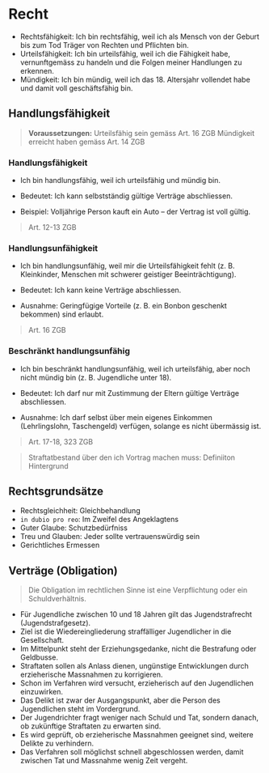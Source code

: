 # Recht

* Rechtsfähigkeit: Ich bin rechtsfähig, weil ich als Mensch von der Geburt bis zum Tod Träger von Rechten und Pflichten bin.
* Urteilsfähigkeit: Ich bin urteilsfähig, weil ich die Fähigkeit habe, vernunftgemäss zu handeln und die Folgen meiner Handlungen zu erkennen.
* Mündigkeit: Ich bin mündig, weil ich das 18. Altersjahr vollendet habe und damit voll geschäftsfähig bin.

## Handlungsfähigkeit

> **Voraussetzungen:**
> Urteilsfähig sein gemäss Art. 16 ZGB
> Mündigkeit erreicht haben gemäss Art. 14 ZGB

### Handlungsfähigkeit
* Ich bin handlungsfähig, weil ich urteilsfähig und mündig bin.

* Bedeutet: Ich kann selbstständig gültige Verträge abschliessen.
* Beispiel: Volljährige Person kauft ein Auto – der Vertrag ist voll gültig.

> Art. 12-13 ZGB

### Handlungsunfähigkeit
* Ich bin handlungsunfähig, weil mir die Urteilsfähigkeit fehlt (z. B. Kleinkinder, Menschen mit schwerer geistiger Beeinträchtigung).

* Bedeutet: Ich kann keine Verträge abschliessen.
* Ausnahme: Geringfügige Vorteile (z. B. ein Bonbon geschenkt bekommen) sind erlaubt.

> Art. 16 ZGB

### Beschränkt handlungsunfähig
* Ich bin beschränkt handlungsunfähig, weil ich urteilsfähig, aber noch nicht mündig bin (z. B. Jugendliche unter 18).

* Bedeutet: Ich darf nur mit Zustimmung der Eltern gültige Verträge abschliessen.
* Ausnahme: Ich darf selbst über mein eigenes Einkommen (Lehrlingslohn, Taschengeld) verfügen, solange es nicht übermässig ist.

> Art. 17-18, 323 ZGB

> Straftatbestand über den ich Vortrag machen muss: 
> Definiiton
> Hintergrund

## Rechtsgrundsätze

* Rechtsgleichheit: Gleichbehandlung
* `in dubio pro reo`: Im Zweifel des Angeklagtens
* Guter Glaube: Schutzbedürfniss
* Treu und Glauben: Jeder sollte vertrauenswürdig sein
* Gerichtliches Ermessen

## Verträge (Obligation)

> Die Obligation im rechtlichen Sinne ist eine Verpflichtung oder ein Schuldverhältnis.

* Für Jugendliche zwischen 10 und 18 Jahren gilt das Jugendstrafrecht (Jugendstrafgesetz).
* Ziel ist die Wiedereingliederung straffälliger Jugendlicher in die Gesellschaft.
* Im Mittelpunkt steht der Erziehungsgedanke, nicht die Bestrafung oder Geldbusse.
* Straftaten sollen als Anlass dienen, ungünstige Entwicklungen durch erzieherische Massnahmen zu korrigieren.
* Schon im Verfahren wird versucht, erzieherisch auf den Jugendlichen einzuwirken.
* Das Delikt ist zwar der Ausgangspunkt, aber die Person des Jugendlichen steht im Vordergrund.
* Der Jugendrichter fragt weniger nach Schuld und Tat, sondern danach, ob zukünftige Straftaten zu erwarten sind.
* Es wird geprüft, ob erzieherische Massnahmen geeignet sind, weitere Delikte zu verhindern.
* Das Verfahren soll möglichst schnell abgeschlossen werden, damit zwischen Tat und Massnahme wenig Zeit vergeht.
